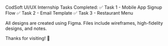 CodSoft UI/UX Internship
Tasks Completed:
✅ Task 1 - Mobile App Signup Flow
✅ Task 2 - Email Template
✅ Task 3 - Restaurant Menu

All designs are created using Figma.
Files include wireframes, high-fidelity designs, and notes.

Thanks for visiting! 🚀
